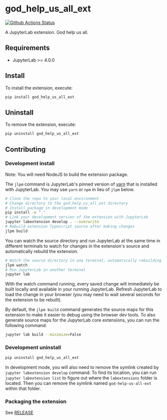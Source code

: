 # god_help_us_all_ext

[![Github Actions Status](https://github.com/Ato123/god-help-us-all/workflows/Build/badge.svg)](https://github.com/Ato123/god-help-us-all/actions/workflows/build.yml)

A JupyterLab extension. God help us all.

## Requirements

- JupyterLab >= 4.0.0

## Install

To install the extension, execute:

```bash
pip install god_help_us_all_ext
```

## Uninstall

To remove the extension, execute:

```bash
pip uninstall god_help_us_all_ext
```

## Contributing

### Development install

Note: You will need NodeJS to build the extension package.

The `jlpm` command is JupyterLab's pinned version of
[yarn](https://yarnpkg.com/) that is installed with JupyterLab. You may use
`yarn` or `npm` in lieu of `jlpm` below.

```bash
# Clone the repo to your local environment
# Change directory to the god_help_us_all_ext directory
# Install package in development mode
pip install -e "."
# Link your development version of the extension with JupyterLab
jupyter labextension develop . --overwrite
# Rebuild extension Typescript source after making changes
jlpm build
```

You can watch the source directory and run JupyterLab at the same time in different terminals to watch for changes in the extension's source and automatically rebuild the extension.

```bash
# Watch the source directory in one terminal, automatically rebuilding when needed
jlpm watch
# Run JupyterLab in another terminal
jupyter lab
```

With the watch command running, every saved change will immediately be built locally and available in your running JupyterLab. Refresh JupyterLab to load the change in your browser (you may need to wait several seconds for the extension to be rebuilt).

By default, the `jlpm build` command generates the source maps for this extension to make it easier to debug using the browser dev tools. To also generate source maps for the JupyterLab core extensions, you can run the following command:

```bash
jupyter lab build --minimize=False
```

### Development uninstall

```bash
pip uninstall god_help_us_all_ext
```

In development mode, you will also need to remove the symlink created by `jupyter labextension develop`
command. To find its location, you can run `jupyter labextension list` to figure out where the `labextensions`
folder is located. Then you can remove the symlink named `god-help-us-all-ext` within that folder.

### Packaging the extension

See [RELEASE](RELEASE.md)
